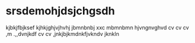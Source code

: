 # srsdemohjdsjchgsdh
kjbkjfbjksef
kjhkjghjvjhvhj
jbmnbnbj xxc 
mbmnbmn
hjvngnvghvd cv cv cv
,m .,,dvnjkdf
cv cv 
,jnkjbjkmdnkfjvkndv
jknkln
